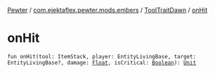 [Pewter](../../index.md) / [com.ejektaflex.pewter.mods.embers](../index.md) / [ToolTraitDawn](index.md) / [onHit](./on-hit.md)

# onHit

`fun onHit(tool: ItemStack, player: EntityLivingBase, target: EntityLivingBase?, damage: `[`Float`](https://kotlinlang.org/api/latest/jvm/stdlib/kotlin/-float/index.html)`, isCritical: `[`Boolean`](https://kotlinlang.org/api/latest/jvm/stdlib/kotlin/-boolean/index.html)`): `[`Unit`](https://kotlinlang.org/api/latest/jvm/stdlib/kotlin/-unit/index.html)